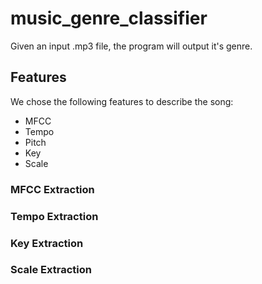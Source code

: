 # music_genre_classifier

Given an input .mp3 file, the program will output it's genre.

## Features

We chose the following features to describe the song:
* MFCC
* Tempo
* Pitch
* Key
* Scale

### MFCC Extraction

### Tempo Extraction

### Key Extraction

### Scale Extraction

